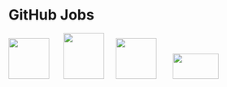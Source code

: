 # GitHub Jobs

<img height="80" width="80" src="https://cdn.worldvectorlogo.com/logos/react.svg">&nbsp;&nbsp;&nbsp;&nbsp;&nbsp;&nbsp;  <img height="90" width="80" src="https://cdn.worldvectorlogo.com/logos/sass-1.svg"> &nbsp;&nbsp;&nbsp;&nbsp; <img height="80" width="80" src="https://cdn.worldvectorlogo.com/logos/javascript.svg"> &nbsp;&nbsp;&nbsp;&nbsp;&nbsp;&nbsp;  <img height="50" width="90" src="https://cdn.worldvectorlogo.com/logos/npm.svg"> 
